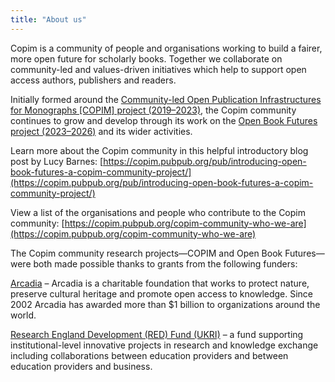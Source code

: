 ```yaml
---
title: "About us"
---
```


Copim is a community of people and organisations working to build a fairer, more open future for scholarly books. Together we collaborate on community-led and values-driven initiatives which help to support open access authors, publishers and readers. 

Initially formed around the [Community-led Open Publication Infrastructures for Monographs [COPIM] project (2019–2023)](https://copim.pubpub.org/copim-project), the Copim community continues to grow and develop through its work on the [Open Book Futures project (2023–2026)](https://copim.pubpub.org/open-book-futures-project) and its wider activities. 

Learn more about the Copim community in this helpful introductory blog post by Lucy Barnes: [https://copim.pubpub.org/pub/introducing-open-book-futures-a-copim-community-project/](https://copim.pubpub.org/pub/introducing-open-book-futures-a-copim-community-project/) 

View a list of the organisations and people who contribute to the Copim community: [https://copim.pubpub.org/copim-community-who-we-are](https://copim.pubpub.org/copim-community-who-we-are)

The Copim community research projects—COPIM and Open Book Futures—were both made possible thanks to grants from the following funders:

[Arcadia](https://www.arcadiafund.org.uk/) – Arcadia is a charitable foundation that works to protect nature, preserve cultural heritage and promote open access to knowledge. Since 2002 Arcadia has awarded more than $1 billion to organizations around the world.

[Research England Development (RED) Fund (UKRI)](https://www.ukri.org/councils/research-england/) – a fund supporting institutional-level innovative projects in research and knowledge exchange including collaborations between education providers and between education providers and business.
